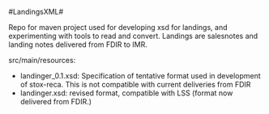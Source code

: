 #LandingsXML#

Repo for maven project used for developing xsd for landings, and experimenting with tools to read and convert.
Landings are salesnotes and landing notes delivered from FDIR to IMR.

src/main/resources:

* landinger_0.1.xsd: Specification of tentative format used in development of stox-reca. This is not compatible with current deliveries from FDIR
* landinger.xsd: revised format, compatible with LSS (format now delivered from FDIR.)